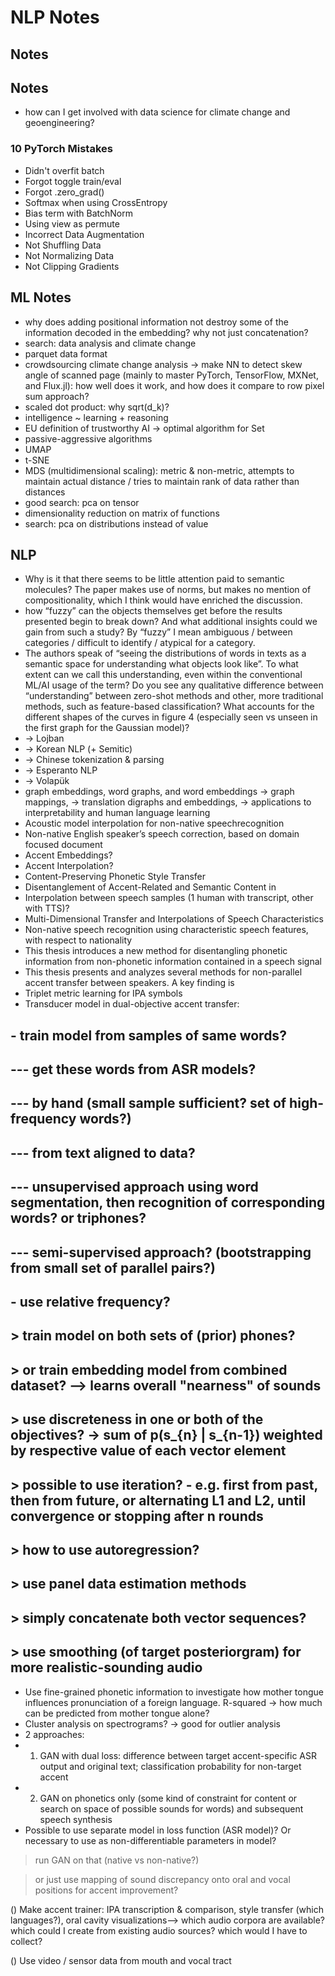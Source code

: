 # NLP Notes

## Notes

## Notes

* how can I get involved with data science for climate change and geoengineering?

### 10 PyTorch Mistakes

* Didn't overfit batch
* Forgot toggle train/eval
* Forgot .zero_grad()
* Softmax when using CrossEntropy
* Bias term with BatchNorm
* Using view as permute
* Incorrect Data Augmentation
* Not Shuffling Data
* Not Normalizing Data
* Not Clipping Gradients

## ML Notes

* why does adding positional information not destroy some of the information decoded in the embedding? why not just concatenation?
* search: data analysis and climate change
* parquet data format
* crowdsourcing climate change analysis    → make NN to detect skew angle of scanned page (mainly to master PyTorch, TensorFlow, MXNet, and Flux.jl): how well does it work, and how does it compare to row pixel sum approach?
* scaled dot product: why sqrt(d_k)?
* intelligence ~ learning + reasoning
* EU definition of trustworthy AI    → optimal algorithm for Set
* passive-aggressive algorithms
* UMAP
* t-SNE
* MDS (multidimensional scaling): metric & non-metric, attempts to maintain actual distance / tries to maintain rank of data rather than distances
* good search: pca on tensor
* dimensionality reduction on matrix of functions
* search: pca on distributions instead of value

## NLP

* Why is it that there seems to be little attention paid to semantic molecules? The paper makes use of norms, but makes no mention of compositionality, which I think would have enriched the discussion.
* how “fuzzy” can the objects themselves get before the results presented begin to break down? And what additional insights could we gain from such a study? By “fuzzy” I mean ambiguous / between categories / difficult to identify / atypical for a category.
* The authors speak of “seeing the distributions of words in texts as a semantic space for understanding what objects look like”. To what extent can we call this understanding, even within the conventional ML/AI usage of the term? Do you see any qualitative difference between “understanding” between zero-shot methods and other, more traditional methods, such as feature-based classification? What accounts for the different shapes of the curves in figure 4 (especially seen vs unseen in the first graph for the Gaussian model)?
* → Lojban
* → Korean NLP (+ Semitic)
* → Chinese tokenization & parsing
* → Esperanto NLP
* → Volapük
* graph embeddings, word graphs, and word embeddings → graph mappings, → translation digraphs and embeddings, → applications to interpretability and human language learning
* Acoustic model interpolation for non-native speechrecognition
* Non-native English speaker’s speech correction, based on domain focused document
* Accent Embeddings?
* Accent Interpolation?
* Content-Preserving Phonetic Style Transfer
* Disentanglement of Accent-Related and Semantic Content in
* Interpolation between speech samples (1 human with transcript, other with TTS)?
* Multi-Dimensional Transfer and Interpolations of Speech Characteristics
* Non-native speech recognition using characteristic speech features, with respect to nationality
* This thesis introduces a new method for disentangling phonetic information from non-phonetic information contained in a speech signal
* This thesis presents and analyzes several methods for non-parallel accent transfer between speakers. A key finding is
* Triplet metric learning for IPA symbols
* Transducer model in dual-objective accent transfer:

## - train model from samples of same words?

## --- get these words from ASR models?

## --- by hand (small sample sufficient? set of high-frequency words?)

## --- from text aligned to data?

## --- unsupervised approach using word segmentation, then recognition of corresponding words? or triphones?

## --- semi-supervised approach? (bootstrapping from small set of parallel pairs?)

## - use relative frequency?

## > train model on both sets of (prior) phones?

## > or train embedding model from combined dataset? --> learns overall "nearness" of sounds

## > use discreteness in one or both of the objectives? -> sum of p(s_{n} | s_{n-1}) weighted by respective value of each vector element

## > possible to use iteration? - e.g. first from past, then from future, or alternating L1 and L2, until convergence or stopping after n rounds

## > how to use autoregression?

## > use panel data estimation methods

## > simply concatenate both vector sequences?

## > use smoothing (of target posteriorgram) for more realistic-sounding audio

* Use fine-grained phonetic information to investigate how mother tongue influences pronunciation of a foreign language. R-squared -> how much can be predicted from mother tongue alone?
* Cluster analysis on spectrograms? -> good for outlier analysis
* 2 approaches:
* 1) GAN with dual loss: difference between target accent-specific ASR output and original text; classification probability for non-target accent
* 2) GAN on phonetics only (some kind of constraint for content or search on space of possible sounds for words) and subsequent speech synthesis
* Possible to use separate model in loss function (ASR model)? Or necessary to use as non-differentiable parameters in model?

> run GAN on that (native vs non-native?)

> or just use mapping of sound discrepancy onto oral and vocal positions for accent improvement?

() Make accent trainer: IPA transcription & comparison, style transfer (which languages?), oral cavity visualizations--> which audio corpora are available? which could I create from existing audio sources? which would I have to collect?

() Use video / sensor data from mouth and vocal tract

##
